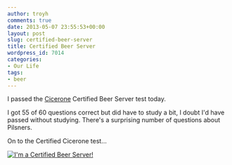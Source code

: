 ```yaml
---
author: troyh
comments: true
date: 2013-05-07 23:55:53+00:00
layout: post
slug: certified-beer-server
title: Certified Beer Server
wordpress_id: 7014
categories:
- Our Life
tags:
- beer
---
```


I passed the [Cicerone](https://cicerone.org/) Certified Beer Server test today. 

I got 55 of 60 questions correct but did have to study a bit, I doubt I'd have passed without studying. There's a surprising number of questions about Pilsners. 

On to the Certified Cicerone test...

[![I'm a Certified Beer Server!](http://farm8.staticflickr.com/7337/8718141711_bf1ce055df.jpg)](http://www.flickr.com/photos/troyh/8718141711/)
